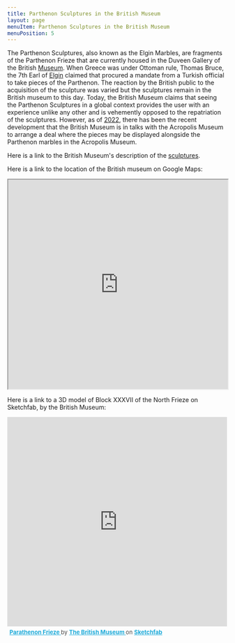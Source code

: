 ```yaml
---
title: Parthenon Sculptures in the British Museum
layout: page
menuItem: Parthenon Sculptures in the British Museum
menuPosition: 5
---
```


The Parthenon Sculptures, also known as the Elgin Marbles, are fragments of the Parthenon Frieze that are currently housed in the Duveen Gallery of the British [Museum](https://en.wikipedia.org/wiki/British_Museum). When Greece was under Ottoman rule, Thomas Bruce, the 7th Earl of [Elgin](https://en.wikipedia.org/wiki/Thomas_Bruce,_7th_Earl_of_Elgin) claimed that procured a mandate from a Turkish official to take pieces of the Parthenon. The reaction by the British public to the acquisition of the sculpture was varied but the sculptures remain in the British museum to this day. Today, the British Museum claims that seeing the Parthenon Sculptures in a global context provides the user with an experience unlike any other and is vehemently opposed to the repatriation of the sculptures. However, as of [2022](https://www.museumsassociation.org/museums-journal/news/2022/12/number-10-rules-out-law-change-amid-parthenon-marbles-talks/#:~:text=Prime%20minister%20Rishi%20Sunak%20has,2%2C500%2Dyear%2Dold%20sculptures.), there has been the recent development that the British Museum is in talks with the Acropolis Museum to arrange a deal where the pieces may be displayed alongside the Parthenon marbles in the Acropolis Museum.

Here is a link to the British Museum's description of the [sculptures](https://www.britishmuseum.org/about-us/british-museum-story/contested-objects-collection/parthenon-sculptures). 

Here is a link to the location of the British museum on Google Maps:
<iframe style="width:100%; height:50vw;" src="https://www.google.com/maps/embed?pb=!1m18!1m12!1m3!1d2482.6621883780995!2d-0.12914528453391838!3d51.519413279637085!2m3!1f0!2f0!3f0!3m2!1i1024!2i768!4f13.1!3m3!1m2!1s0x48761b323093d307%3A0x2fb199016d5642a7!2sThe%20British%20Museum!5e0!3m2!1sen!2sus!4v1670577105493!5m2!1sen!2sus" style="border:0;" allowfullscreen="" loading="lazy" referrerpolicy="no-referrer-when-downgrade"></iframe>

Here is a link to a 3D model of Block XXXVII of the North Frieze on Sketchfab, by the British Museum:
<div class="sketchfab-embed-wrapper"> <iframe style="width:100%; height:50vw;" title="Parathenon Frieze" frameborder="0" allowfullscreen mozallowfullscreen="true" webkitallowfullscreen="true" allow="autoplay; fullscreen; xr-spatial-tracking" xr-spatial-tracking execution-while-out-of-viewport execution-while-not-rendered web-share src="https://sketchfab.com/models/a7d8c38657794a608a4c7ed5f75f90e5/embed"> </iframe> <p style="font-size: 13px; font-weight: normal; margin: 5px; color: #4A4A4A;"> <a href="https://sketchfab.com/3d-models/parathenon-frieze-a7d8c38657794a608a4c7ed5f75f90e5?utm_medium=embed&utm_campaign=share-popup&utm_content=a7d8c38657794a608a4c7ed5f75f90e5" target="_blank" style="font-weight: bold; color: #1CAAD9;"> Parathenon Frieze </a> by <a href="https://sketchfab.com/britishmuseum?utm_medium=embed&utm_campaign=share-popup&utm_content=a7d8c38657794a608a4c7ed5f75f90e5" target="_blank" style="font-weight: bold; color: #1CAAD9;"> The British Museum </a> on <a href="https://sketchfab.com?utm_medium=embed&utm_campaign=share-popup&utm_content=a7d8c38657794a608a4c7ed5f75f90e5" target="_blank" style="font-weight: bold; color: #1CAAD9;">Sketchfab</a></p></div>
